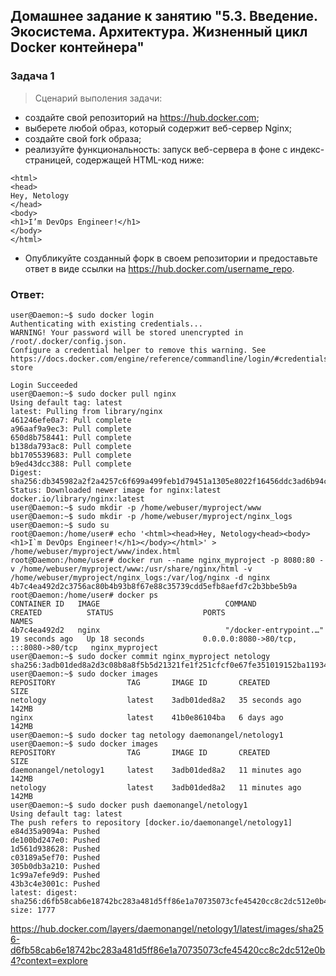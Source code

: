 ## Домашнее задание к занятию "5.3. Введение. Экосистема. Архитектура. Жизненный цикл Docker контейнера"
### Задача 1
> Сценарий выполения задачи:

   - создайте свой репозиторий на https://hub.docker.com;
   - выберете любой образ, который содержит веб-сервер Nginx;
   - создайте свой fork образа;
   - реализуйте функциональность: запуск веб-сервера в фоне с индекс-страницей, содержащей HTML-код ниже:
    
```
<html>
<head>
Hey, Netology
</head>
<body>
<h1>I’m DevOps Engineer!</h1>
</body>
</html>
```
   - Опубликуйте созданный форк в своем репозитории и предоставьте ответ в виде ссылки на https://hub.docker.com/username_repo.
### Ответ:
```
user@Daemon:~$ sudo docker login
Authenticating with existing credentials...
WARNING! Your password will be stored unencrypted in /root/.docker/config.json.
Configure a credential helper to remove this warning. See
https://docs.docker.com/engine/reference/commandline/login/#credentials-store

Login Succeeded
user@Daemon:~$ sudo docker pull nginx
Using default tag: latest
latest: Pulling from library/nginx
461246efe0a7: Pull complete 
a96aaf9a9ec3: Pull complete 
650d8b758441: Pull complete 
b138da793ac8: Pull complete 
bb1705539683: Pull complete 
b9ed43dcc388: Pull complete 
Digest: sha256:db345982a2f2a4257c6f699a499feb1d79451a1305e8022f16456ddc3ad6b94c
Status: Downloaded newer image for nginx:latest
docker.io/library/nginx:latest
user@Daemon:~$ sudo mkdir -p /home/webuser/myproject/www
user@Daemon:~$ sudo mkdir -p /home/webuser/myproject/nginx_logs
user@Daemon:~$ sudo su
root@Daemon:/home/user# echo '<html><head>Hey, Netology<head><body><h1>I`m DevOps Engineer!</h1></body></html>' > /home/webuser/myproject/www/index.html
root@Daemon:/home/user# docker run --name nginx_myproject -p 8080:80 -v /home/webuser/myproject/www:/usr/share/nginx/html -v /home/webuser/myproject/nginx_logs:/var/log/nginx -d nginx
4b7c4ea492d2c3756ac80b4b93b8f67e88c35739cdd5efb8aefd7c2b3bbe5b9a
root@Daemon:/home/user# docker ps
CONTAINER ID   IMAGE                            COMMAND                  CREATED          STATUS                    PORTS                                   NAMES
4b7c4ea492d2   nginx                            "/docker-entrypoint.…"   19 seconds ago   Up 18 seconds             0.0.0.0:8080->80/tcp, :::8080->80/tcp   nginx_myproject
user@Daemon:~$ sudo docker commit nginx_myproject netology
sha256:3adb01ded8a2d3c08b8a8f5b5d21321fe1f251cfcf0e67fe351019152ba11934
user@Daemon:~$ sudo docker images
REPOSITORY                TAG       IMAGE ID       CREATED          SIZE
netology                  latest    3adb01ded8a2   35 seconds ago   142MB
nginx                     latest    41b0e86104ba   6 days ago       142MB
user@Daemon:~$ sudo docker tag netology daemonangel/netology1
user@Daemon:~$ sudo docker images
REPOSITORY                TAG       IMAGE ID       CREATED          SIZE
daemonangel/netology1     latest    3adb01ded8a2   11 minutes ago   142MB
netology                  latest    3adb01ded8a2   11 minutes ago   142MB
user@Daemon:~$ sudo docker push daemonangel/netology1
Using default tag: latest
The push refers to repository [docker.io/daemonangel/netology1]
e84d35a9094a: Pushed 
de100bd247e0: Pushed 
1d561d938628: Pushed 
c03189a5ef70: Pushed 
305b0db3a210: Pushed 
1c99a7efe9d9: Pushed 
43b3c4e3001c: Pushed 
latest: digest: sha256:d6fb58cab6e18742bc283a481d5ff86e1a70735073cfe45420cc8c2dc512e0b4 size: 1777
```
https://hub.docker.com/layers/daemonangel/netology1/latest/images/sha256-d6fb58cab6e18742bc283a481d5ff86e1a70735073cfe45420cc8c2dc512e0b4?context=explore




